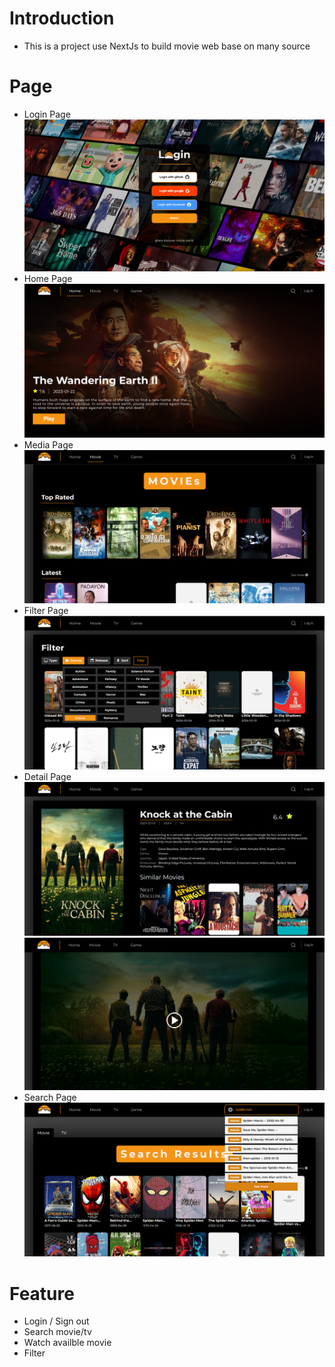 # **Introduction**

-   This is a project use NextJs to build movie web base on many source

# **Page**

-   Login Page
    ![Login](/public/readme/loginPage.png)
-   Home Page
    ![Home](/public/readme/homePage.png)
-   Media Page
    ![Media](/public/readme/mediaPage.png)
-   Filter Page
    ![Filter](/public/readme/filterPage.png)
-   Detail Page
    ![Detail](/public/readme/detailPage.png)
    ![Detail](/public/readme/detailPage2.png)
-   Search Page
    ![Search](/public/readme/searchPage.png)

# **Feature**

-   Login / Sign out
-   Search movie/tv
-   Watch availble movie
-   Filter
